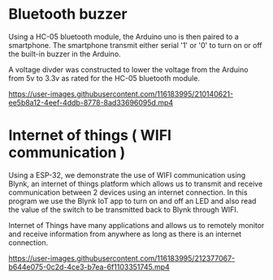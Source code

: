 # Bluetooth buzzer

Using a HC-05 bluetooth module, the Arduino uno is then paired to a smartphone. The smartphone transmit either serial '1' or '0' to turn on or off the built-in buzzer in the Arduino.

A voltage divder was constructed to lower the voltage from the Arduino from 5v to 3.3v as rated for the HC-05 bluetooth module.

https://user-images.githubusercontent.com/116183995/210140621-ee5b8a12-4eef-4ddb-8778-8ad33696095d.mp4 

# Internet of things ( WIFI communication )

Using a ESP-32, we demonstrate the use of WIFI communication using Blynk, an internet of things platform which allows us to transmit and receive communication between 2 devices using an internet connection. In this program we use the Blynk IoT app to turn on and off an LED and also read the value of the switch to be transmitted back to Blynk through WIFI. 

Internet of Things have many applications and allows us to remotely monitor and receive information from anywhere as long as there is an internet connection.

https://user-images.githubusercontent.com/116183995/212377067-b644e075-0c2d-4ce3-b7ea-6f1103351745.mp4
